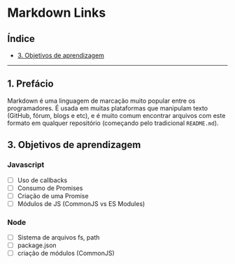# Markdown Links

## Índice

* [3. Objetivos de aprendizagem](#3-objetivos-de-aprendizagem)

***

## 1. Prefácio

Markdown é uma linguagem de marcação
muito popular entre os programadores. É usada em muitas plataformas que
manipulam texto (GitHub, fórum, blogs e etc), e é muito comum encontrar arquivos
com este formato em qualquer repositório (começando pelo tradicional
`README.md`).

## 3. Objetivos de aprendizagem

### Javascript

* [ ] Uso de callbacks
* [ ] Consumo de Promises
* [ ] Criação de uma Promise
* [ ] Módulos de JS (CommonJS vs ES Modules)

### Node

* [ ] Sistema de arquivos fs, path
* [ ] package.json
* [ ] criação de módulos (CommonJS)